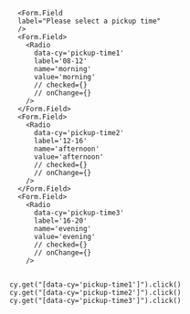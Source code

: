         <Form.Field
        label="Please select a pickup time"
        />
        <Form.Field>
          <Radio
            data-cy='pickup-time1'
            label='08-12'
            name='morning'
            value='morning'
            // checked={}
            // onChange={}
          />
        </Form.Field>
        <Form.Field>
          <Radio
            data-cy='pickup-time2'
            label='12-16'
            name='afternoon'
            value='afternoon'
            // checked={}
            // onChange={}
          />
        </Form.Field>
        <Form.Field>
          <Radio
            data-cy='pickup-time3'
            label='16-20'
            name='evening'
            value='evening'
            // checked={}
            // onChange={}
          />


      cy.get("[data-cy='pickup-time1']").click()
      cy.get("[data-cy='pickup-time2']").click()
      cy.get("[data-cy='pickup-time3']").click()